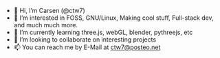 - 👋 Hi, I’m Carsen (@ctw7)
- 👀 I’m interested in FOSS, GNU/Linux, Making cool stuff, Full-stack dev, and much much more.
- 🌱 I’m currently learning three.js, webGL, blender, pythreejs, etc 
- 💞️ I’m looking to collaborate on interesting projects
- 📫 You can reach me by E-Mail at ctw7@posteo.net

<!---
ctw7/ctw7 is a ✨ special ✨ repository because its `README.md` (this file) appears on your GitHub profile.
You can click the Preview link to take a look at your changes.
--->
